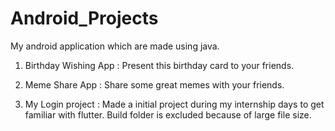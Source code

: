 # Android_Projects
My android application which are made using java.

1. Birthday Wishing App :
  Present this birthday card to your friends.
  
2. Meme Share App :
  Share some great memes with your friends.
  
3. My Login project :
  Made a initial project during my internship days to get familiar with flutter.
  Build folder is excluded because of large file size.
